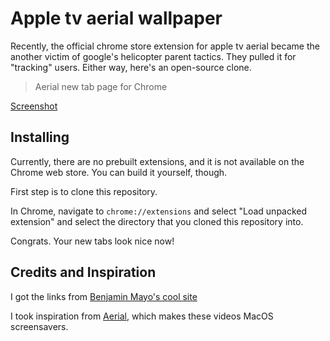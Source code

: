 # Apple tv aerial wallpaper

Recently, the official chrome store extension for apple tv aerial became the another victim of google's helicopter parent tactics. They pulled it for "tracking" users. Either way, here's an open-source clone.

> Aerial new tab page for Chrome

[Screenshot](https://hackmd.io/_uploads/HkIAV51Ln.png)

## Installing

Currently, there are no prebuilt extensions, and it is not available on the Chrome web store. You can build it yourself, though.

First step is to clone this repository.

In Chrome, navigate to `chrome://extensions` and select "Load unpacked extension" and select the directory that you cloned this repository into.

Congrats. Your new tabs look nice now!

## Credits and Inspiration

I got the links from [Benjamin Mayo's cool site](http://benjaminmayo.co.uk/watch-all-the-apple-tv-aerial-video-screensavers)

I took inspiration from [Aerial](https://github.com/JohnCoates/Aerial), which makes these videos MacOS screensavers.
